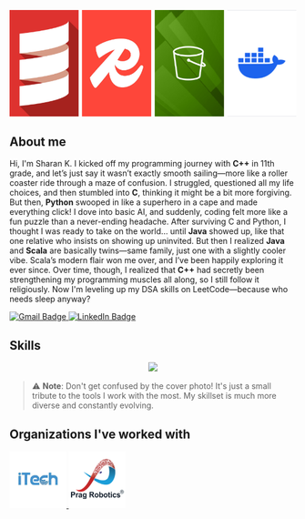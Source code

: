 ![Cover Image](assets/cover-image.png)

## About me

Hi, I'm Sharan K. I kicked off my programming journey with **C++** in 11th grade, and let’s just say it wasn’t exactly smooth sailing—more like a roller coaster ride through a maze of confusion. I struggled, questioned all my life choices, and then stumbled into **C**, thinking it might be a bit more forgiving. But then, **Python** swooped in like a superhero in a cape and made everything click! I dove into basic AI, and suddenly, coding felt more like a fun puzzle than a never-ending headache. After surviving C and Python, I thought I was ready to take on the world… until **Java** showed up, like that one relative who insists on showing up uninvited. But then I realized **Java** and **Scala** are basically twins—same family, just one with a slightly cooler vibe. Scala’s modern flair won me over, and I’ve been happily exploring it ever since. Over time, though, I realized that **C++** had secretly been strengthening my programming muscles all along, so I still follow it religiously. Now I'm leveling up my DSA skills on LeetCode—because who needs sleep anyway?

<a href="mailto:ksharan2001@gmail.com">
  <img src="https://img.shields.io/badge/Gmail-D14836?style=for-the-badge&logo=gmail&logoColor=white" alt="Gmail Badge"/>
</a>
<a href="https://www.linkedin.com/in/sharan-k-50b621210">
  <img src="https://img.shields.io/badge/LinkedIn-0077B5?style=for-the-badge&logo=linkedin&logoColor=white" alt="LinkedIn Badge"/>
</a>

## Skills

<p align="center">
  <a href="https://skillicons.dev">
    <img src="https://skillicons.dev/icons?i=scala,python,cpp,redis,postgres,aws,kafka,docker,git,react,html,css" />
  </a>
</p>

> ⚠️ **Note**: Don't get confused by the cover photo! It's just a small tribute to the tools I work with the most. My skillset is much more diverse and constantly evolving.

## Organizations I've worked with

<p align="leftA">
  <a href="https://itechindia.co" target="_blank">
    <img src="assets/logos/itech_logo.jpeg" alt="Itech" width="100" height="100";"/>
  </a>
  <a href="https://www.pragrobotics.com/index.aspx" target="_blank">
    <img src="assets/logos/PragRobotics_logo.png" alt="Prag Robotics" width="100" height="100";"/>
  </a>
</p>


